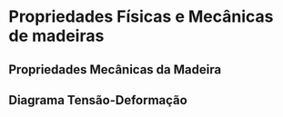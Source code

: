 # Propriedades Físicas e Mecânicas de madeiras

## Propriedades Mecânicas da Madeira

## Diagrama Tensão-Deformação